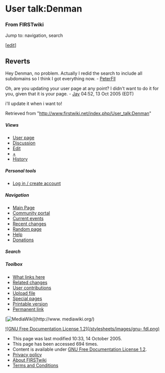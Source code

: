 # User talk:Denman

### From FIRSTwiki

Jump to: navigation, search

[[edit](/index.php?title=User_talk:Denman&action=edit&section=1 "Edit section:
Reverts" )]

## Reverts

Hey Denman, no problem. Actually I redid the search to include all subdomains
so I think I got everything now. - [PeterFll](/index.php/User:PeterFll
"User:PeterFll" )

Oh, are you updating your user page at any point? I didn't want to do it for
you, given that it is your page. - [Jay](/index.php/User:JVGazeley
"User:JVGazeley" ) 04:52, 13 Oct 2005 (EDT)

i'll update it when i want to!

Retrieved from "<http://www.firstwiki.net/index.php/User_talk:Denman>"

##### Views

  * [User page](/index.php/User:Denman)
  * [Discussion](/index.php/User_talk:Denman)
  * [Edit](/index.php?title=User_talk:Denman&action=edit)
  * [+](/index.php?title=User_talk:Denman&action=edit&section=new)
  * [History](/index.php?title=User_talk:Denman&action=history)

##### Personal tools

  * [Log in / create account](/index.php?title=Special:Userlogin&returnto=User_talk:Denman)

[](/index.php/Main_Page "Main Page" )

##### Navigation

  * [Main Page](/index.php/Main_Page)
  * [Community portal](/index.php/FIRSTwiki:Community_portal)
  * [Current events](/index.php/Current_events)
  * [Recent changes](/index.php/Special:Recentchanges)
  * [Random page](/index.php/Special:Random)
  * [Help](/index.php/Help:Contents)
  * [Donations](/index.php/FIRSTwiki:Site_support)

##### Search



##### Toolbox

  * [What links here](/index.php/Special:Whatlinkshere/User_talk:Denman)
  * [Related changes](/index.php/Special:Recentchangeslinked/User_talk:Denman)
  * [User contributions](/index.php/Special:Contributions/Denman)
  * [Upload file](/index.php/Special:Upload)
  * [Special pages](/index.php/Special:Specialpages)
  * [Printable version](/index.php?title=User_talk:Denman&printable=yes)
  * [Permanent link](/index.php?title=User_talk:Denman&oldid=39762)

[![MediaWiki](/skins/common/images/poweredby_mediawiki_88x31.png)](http://www.
mediawiki.org/)

[![GNU Free Documentation License 1.2](/stylesheets/images/gnu-
fdl.png)](http://www.gnu.org/copyleft/fdl.html)

  * This page was last modified 10:33, 14 October 2005.
  * This page has been accessed 694 times.
  * Content is available under [GNU Free Documentation License 1.2](http://www.gnu.org/copyleft/fdl.html "http://www.gnu.org/copyleft/fdl.html" ).
  * [Privacy policy](/index.php/FIRSTwiki:Privacy_policy "FIRSTwiki:Privacy policy" )
  * [About FIRSTwiki](/index.php/FIRSTwiki:About "FIRSTwiki:About" )
  * [Terms and Conditions](/index.php/FIRSTwiki:Terms_and_conditions "FIRSTwiki:Terms and conditions" )

